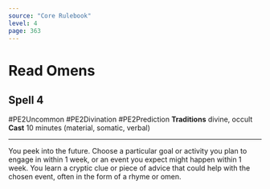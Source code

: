 ```yaml
---
source: "Core Rulebook"
level: 4
page: 363
---
```


# Read Omens
## Spell 4
#PE2Uncommon #PE2Divination #PE2Prediction 
**Traditions** divine, occult
**Cast** 10 minutes (material, somatic, verbal)

-----
You peek into the future. Choose a particular goal or activity you plan to engage in within 1 week, or an event you expect might happen within 1 week. You learn a cryptic clue or piece of advice that could help with the chosen event, often in the form of a rhyme or omen.